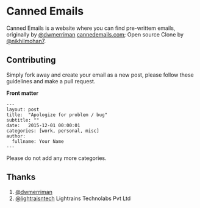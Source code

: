 # Canned Emails

Canned Emails is a website where you can find pre-writtem emails, originally by [@dwmerriman](https://twitter.com/dwmerriman) [cannedemails.com](http://cannedemails.com); Open source Clone by [@nikhilmohan7](https://twitter.com/nikhilmohan7).

## Contributing

Simply fork away and create your email as a new post, please follow these guidelines and make a pull request.

**Front matter**

```
---
layout: post
title:  "Apologize for problem / bug"
subtitle: ""
date:   2015-12-01 00:00:01
categories: [work, personal, misc]
author:
  fullname: Your Name
---
```

Please do not add any more categories.

## Thanks
 1. [@dwmerriman](https://twitter.com/dwmerriman)
 2. [@lightraisntech](https://twitter.com/lightraisntech) Lightrains Technolabs Pvt Ltd
